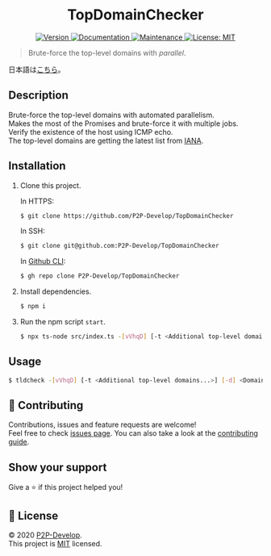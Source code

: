 <h1 align="center">TopDomainChecker</h1>

<p align="center">
  <a href="https://github.com/P2P-Develop/TopDomainChecker/blob/main/package.json" target="_blank">
    <img alt="Version" src="https://img.shields.io/github/package-json/v/P2P-Develop/TopDomainChecker?style=flat-square">
  </a>
  <a href="https://github.com/P2P-Develop/tree/main/docs" target="_blank">
    <img alt="Documentation" src="https://img.shields.io/badge/documentation-yes-brightgreen.svg?style=flat-square" />
  </a>
  <a href="https://github.com/P2P-Develop/TopDomainChecker/graphs/commit-activity" target="_blank">
    <img alt="Maintenance" src="https://img.shields.io/badge/Maintained%3F-yes-green.svg?style=flat-square" />
  </a>
  <a href="LICENSE" target="_blank">
    <img alt="License: MIT" src="https://img.shields.io/github/license/P2P-Develop/TopDomainChecker?style=flat-square" />
  </a>
</p>

> Brute-force the top-level domains with _parallel_.

日本語は[こちら](https://github.com/P2P-Develop/TopDomainChecker/blob/main/docs/README-ja.md)。

## Description

Brute-force the top-level domains with automated parallelism.  
Makes the most of the Promises and brute-force it with multiple jobs.  
Verify the existence of the host using ICMP echo.  
The top-level domains are getting the latest list from [IANA](https://data.iana.org/TLD/tlds-alpha-by-domain.txt).

## Installation

1. Clone this project.

   In HTTPS:

   ```bash
   $ git clone https://github.com/P2P-Develop/TopDomainChecker
   ```

   In SSH:

   ```bash
   $ git clone git@github.com:P2P-Develop/TopDomainChecker
   ```

   In [Github CLI](https://github.com/cli/cli):

   ```bash
   $ gh repo clone P2P-Develop/TopDomainChecker
   ```

2. Install dependencies.

   ```bash
   $ npm i
   ```

3. Run the npm script `start`.

   ```bash
   $ npx ts-node src/index.ts -[vVhqD] [-t <Additional top-level domains...>] [-d] <Domains...>
   ```

<!--
This project can be installed from [npm](https://npmjs.com/package/tldcheck).

```sh
$ npm i -g tldcheck
```
-->

## Usage

```sh
$ tldcheck -[vVhqD] [-t <Additional top-level domains...>] [-d] <Domains...>
```

<!--
## Run tests

```sh
$ npm test
```
-->

## 🤝 Contributing

Contributions, issues and feature requests are welcome!  
Feel free to check [issues page](https://github.com/P2P-Develop/TopDomainChecker/issues). You can also take a look at the [contributing guide](https://github.com/P2P-Develop/TopDomainChecker/blob/main/docs/CONTRIBUTING.md).

## Show your support

Give a ⭐️ if this project helped you!

## 📝 License

© 2020 [P2P-Develop](https://github.com/P2P-Develop).  
This project is [MIT](https://github.com/P2P-Develop/TopDomainChecker/blob/main/LICENSE) licensed.
